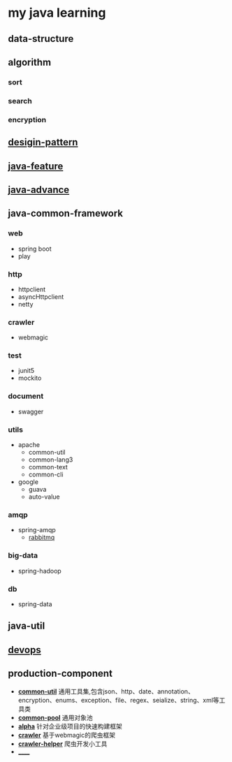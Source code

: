 # my java learning
## data-structure
## algorithm
### sort
### search
### encryption
## [desigin-pattern](design-pattern/java-design-pattern-learn/src/site/markdown/index.md)
## [java-feature](language-feature/src/site/markdown/index.md)
## [java-advance](language-advance/src/site/markdown/index.md)
## java-common-framework
### web
* spring boot
* play

### http
* httpclient
* asyncHttpclient
* netty
### crawler
* webmagic
### test
* junit5
* mockito
### document
* swagger
### utils
* apache
  * common-util
  * common-lang3
  * common-text
  * common-cli
* google
  * guava
  * auto-value
### amqp
* spring-amqp
  * [rabbitmq](framework/spring/spring-amqp/src/site/markdown/rabbitmq.md)
### big-data
* spring-hadoop
### db
* spring-data
## java-util
## [devops](dev-ops/src/site/markdown/index.md)
## production-component
* [__common-util__](production-component/common-util/src/site/mardown/index.md) 通用工具集,包含json、http、date、annotation、encryption、enums、exception、file、regex、seialize、string、xml等工具类
* [__common-pool__](production-component/common-pool/readme.md) 通用对象池
* [__alpha__](production-component/alpha/readme.md) 针对企业级项目的快速构建框架
* [__crawler__](production-component/crawler/readme.md) 基于webmagic的爬虫框架
* [__crawler-helper__](production-component/crawler－helper/readme.md) 爬虫开发小工具
* [____]()
